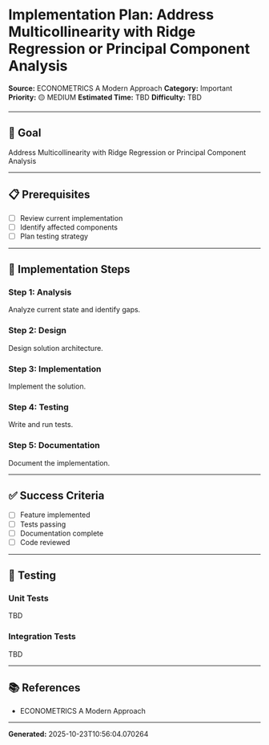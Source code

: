 # Implementation Plan: Address Multicollinearity with Ridge Regression or Principal Component Analysis

**Source:** ECONOMETRICS A Modern Approach
**Category:** Important
**Priority:** 🟡 MEDIUM
**Estimated Time:** TBD
**Difficulty:** TBD

---

## 🎯 Goal

Address Multicollinearity with Ridge Regression or Principal Component Analysis

---

## 📋 Prerequisites

- [ ] Review current implementation
- [ ] Identify affected components
- [ ] Plan testing strategy

---

## 🔧 Implementation Steps

### Step 1: Analysis

Analyze current state and identify gaps.

### Step 2: Design

Design solution architecture.

### Step 3: Implementation

Implement the solution.

### Step 4: Testing

Write and run tests.

### Step 5: Documentation

Document the implementation.

---

## ✅ Success Criteria

- [ ] Feature implemented
- [ ] Tests passing
- [ ] Documentation complete
- [ ] Code reviewed

---

## 🧪 Testing

### Unit Tests

TBD

### Integration Tests

TBD

---

## 📚 References

- ECONOMETRICS A Modern Approach

---

**Generated:** 2025-10-23T10:56:04.070264
